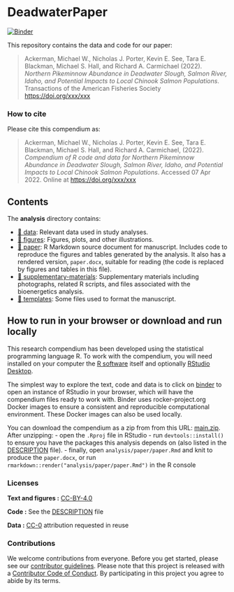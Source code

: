 
<!-- README.md is generated from README.Rmd. Please edit that file -->

# DeadwaterPaper

[![Binder](https://mybinder.org/badge_logo.svg)](https://mybinder.org/v2/gh/mackerman44/DeadwaterPaper/main?urlpath=rstudio)

This repository contains the data and code for our paper:

> Ackerman, Michael W., Nicholas J. Porter, Kevin E. See, Tara E.
> Blackman, Michael S. Hall, and Richard A. Carmichael (2022). *Northern
> Pikeminnow Abundance in Deadwater Slough, Salmon River, Idaho, and
> Potential Impacts to Local Chinook Salmon Populations*. Transactions
> of the American Fisheries Society <https://doi.org/xxx/xxx>

### How to cite

Please cite this compendium as:

> Ackerman, Michael W., Nicholas J. Porter, Kevin E. See, Tara E.
> Blackman, Michael S. Hall, and Richard A. Carmichael, (2022).
> *Compendium of R code and data for Northern Pikeminnow Abundance in
> Deadwater Slough, Salmon River, Idaho, and Potential Impacts to Local
> Chinook Salmon Populations*. Accessed 07 Apr 2022. Online at
> <https://doi.org/xxx/xxx>

## Contents

The **analysis** directory contains:

-   [:file_folder: data](/analysis/data): Relevant data used in study
    analyses.
-   [:file_folder: figures](/analysis/figures): Figures, plots, and
    other illustrations.
-   [:file_folder: paper](/analysis/paper): R Markdown source document
    for manuscript. Includes code to reproduce the figures and tables
    generated by the analysis. It also has a rendered version,
    `paper.docx`, suitable for reading (the code is replaced by figures
    and tables in this file).
-   [:file_folder:
    supplementary-materials](/analysis/supplementary-materials):
    Supplementary materials including photographs, related R scripts,
    and files associated with the bioenergetics analysis.
-   [:file_folder: templates](/analysis/bioenergetics): Some files used
    to format the manuscript.

## How to run in your browser or download and run locally

This research compendium has been developed using the statistical
programming language R. To work with the compendium, you will need
installed on your computer the [R
software](https://cloud.r-project.org/) itself and optionally [RStudio
Desktop](https://rstudio.com/products/rstudio/download/).

The simplest way to explore the text, code and data is to click on
[binder](https://mybinder.org/v2/gh/mackerman44/DeadwaterPaper/main?urlpath=rstudio)
to open an instance of RStudio in your browser, which will have the
compendium files ready to work with. Binder uses rocker-project.org
Docker images to ensure a consistent and reproducible computational
environment. These Docker images can also be used locally.

You can download the compendium as a zip from from this URL:
[main.zip](/archive/main.zip). After unzipping: - open the `.Rproj` file
in RStudio - run `devtools::install()` to ensure you have the packages
this analysis depends on (also listed in the [DESCRIPTION](/DESCRIPTION)
file). - finally, open `analysis/paper/paper.Rmd` and knit to produce
the `paper.docx`, or run `rmarkdown::render("analysis/paper/paper.Rmd")`
in the R console

### Licenses

**Text and figures :**
[CC-BY-4.0](http://creativecommons.org/licenses/by/4.0/)

**Code :** See the [DESCRIPTION](DESCRIPTION) file

**Data :** [CC-0](http://creativecommons.org/publicdomain/zero/1.0/)
attribution requested in reuse

### Contributions

We welcome contributions from everyone. Before you get started, please
see our [contributor guidelines](CONTRIBUTING.md). Please note that this
project is released with a [Contributor Code of Conduct](CONDUCT.md). By
participating in this project you agree to abide by its terms.
